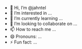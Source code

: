 - 👋 Hi, I’m @jahntel
- 👀 I’m interested in ...
- 🌱 I’m currently learning ...
- 💞️ I’m looking to collaborate on ...
- 📫 How to reach me ...
- 😄 Pronouns: ...
- ⚡ Fun fact: ...

<!---
jahntel/jahntel is a ✨ special ✨ repository because its `README.md` (this file) appears on your GitHub profile.
You can click the Preview link to take a look at your changes.
--->
